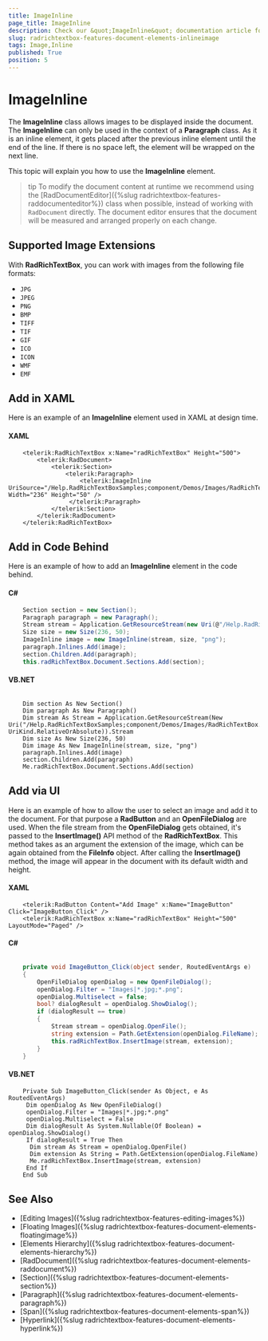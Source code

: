 ```yaml
---
title: ImageInline
page_title: ImageInline
description: Check our &quot;ImageInline&quot; documentation article for the RadRichTextBox {{ site.framework_name }} control.
slug: radrichtextbox-features-document-elements-inlineimage
tags: Image,Inline
published: True
position: 5
---
```


# ImageInline

The __ImageInline__ class allows images to be displayed inside the document. The __ImageInline__ can only be used in the context of a __Paragraph__ class. As it is an inline element, it gets placed after the previous inline element until the end of the line. If there is no space left, the element will be wrapped on the next line.

This topic will explain you how to use the __ImageInline__ element.

>tip To modify the document content at runtime we recommend using the [RadDocumentEditor]({%slug radrichtextbox-features-raddocumenteditor%}) class when possible, instead of working with `RadDocument` directly. The document editor ensures that the document will be measured and arranged properly on each change.

## Supported Image Extensions

With **RadRichTextBox**, you can work with images from the following file formats:

* `JPG`
* `JPEG`
* `PNG`
* `BMP`
* `TIFF`
* `TIF`
* `GIF`
* `ICO`
* `ICON`
* `WMF`
* `EMF`

## Add in XAML

Here is an example of an __ImageInline__ element used in XAML at design time.

#### __XAML__

```XAML
	<telerik:RadRichTextBox x:Name="radRichTextBox" Height="500">
	    <telerik:RadDocument>
	        <telerik:Section>
	            <telerik:Paragraph>
	                <telerik:ImageInline UriSource="/Help.RadRichTextBoxSamples;component/Demos/Images/RadRichTextBox.png" Width="236" Height="50" />
	             </telerik:Paragraph>
	        </telerik:Section>
	    </telerik:RadDocument>
	</telerik:RadRichTextBox>
```

## Add in Code Behind

Here is an example of how to add an __ImageInline__ element in the code behind.

#### __C#__

```C#	
	Section section = new Section();
	Paragraph paragraph = new Paragraph();
	Stream stream = Application.GetResourceStream(new Uri(@"/Help.RadRichTextBoxSamples;component/Demos/Images/RadRichTextBox.png", UriKind.RelativeOrAbsolute)).Stream;
	Size size = new Size(236, 50);
	ImageInline image = new ImageInline(stream, size, "png");
	paragraph.Inlines.Add(image);
	section.Children.Add(paragraph);
	this.radRichTextBox.Document.Sections.Add(section);
```

#### __VB.NET__

```VB.NET

	Dim section As New Section()
	Dim paragraph As New Paragraph()
	Dim stream As Stream = Application.GetResourceStream(New Uri("/Help.RadRichTextBoxSamples;component/Demos/Images/RadRichTextBox.png", UriKind.RelativeOrAbsolute)).Stream
	Dim size As New Size(236, 50)
	Dim image As New ImageInline(stream, size, "png")
	paragraph.Inlines.Add(image)
	section.Children.Add(paragraph)
	Me.radRichTextBox.Document.Sections.Add(section)
```

## Add via UI

Here is an example of how to allow the user to select an image and add it to the document. For that purpose a __RadButton__ and an __OpenFileDialog__ are used. When the file stream from the __OpenFileDialog__ gets obtained, it's passed to the __InsertImage()__ API method of the __RadRichTextBox__. This method takes as an argument the extension of the image, which can be again obtained from the __FileInfo__ object. After calling the __InsertImage()__ method, the image will appear in the document with its default width and height.

#### __XAML__

```XAML
    <telerik:RadButton Content="Add Image" x:Name="ImageButton" Click="ImageButton_Click" />
    <telerik:RadRichTextBox x:Name="radRichTextBox" Height="500" LayoutMode="Paged" />
```

#### __C#__

```C#

    private void ImageButton_Click(object sender, RoutedEventArgs e)
    {
        OpenFileDialog openDialog = new OpenFileDialog();
        openDialog.Filter = "Images|*.jpg;*.png";
        openDialog.Multiselect = false;
        bool? dialogResult = openDialog.ShowDialog();
        if (dialogResult == true)
        {
            Stream stream = openDialog.OpenFile();
            string extension = Path.GetExtension(openDialog.FileName);
            this.radRichTextBox.InsertImage(stream, extension);
        }
    }
```

#### __VB.NET__

```VB.NET
	Private Sub ImageButton_Click(sender As Object, e As RoutedEventArgs)
	 Dim openDialog As New OpenFileDialog()
	 openDialog.Filter = "Images|*.jpg;*.png"
	 openDialog.Multiselect = False
	 Dim dialogResult As System.Nullable(Of Boolean) = openDialog.ShowDialog()
	 If dialogResult = True Then
	  Dim stream As Stream = openDialog.OpenFile()
	  Dim extension As String = Path.GetExtension(openDialog.FileName)
	  Me.radRichTextBox.InsertImage(stream, extension)
	 End If
	End Sub
```

## See Also  
 * [Editing Images]({%slug radrichtextbox-features-editing-images%}) 
 * [Floating Images]({%slug radrichtextbox-features-document-elements-floatingimage%})
 * [Elements Hierarchy]({%slug radrichtextbox-features-document-elements-hierarchy%})
 * [RadDocument]({%slug radrichtextbox-features-document-elements-raddocument%})
 * [Section]({%slug radrichtextbox-features-document-elements-section%})
 * [Paragraph]({%slug radrichtextbox-features-document-elements-paragraph%})
 * [Span]({%slug radrichtextbox-features-document-elements-span%})
 * [Hyperlink]({%slug radrichtextbox-features-document-elements-hyperlink%})